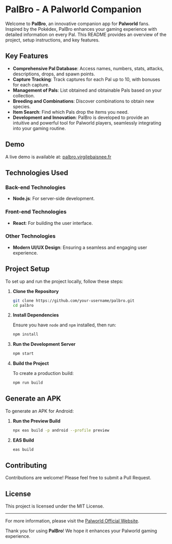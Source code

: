 # PalBro - A Palworld Companion

Welcome to **PalBro**, an innovative companion app for **Palworld** fans. Inspired by the Pokédex, PalBro enhances your gaming experience with detailed information on every Pal. This README provides an overview of the project, setup instructions, and key features.

## Key Features

- **Comprehensive Pal Database**: Access names, numbers, stats, attacks, descriptions, drops, and spawn points.
- **Capture Tracking**: Track captures for each Pal up to 10, with bonuses for each capture.
- **Management of Pals**: List obtained and obtainable Pals based on your collection.
- **Breeding and Combinations**: Discover combinations to obtain new species.
- **Item Search**: Find which Pals drop the items you need.
- **Development and Innovation**: PalBro is developed to provide an intuitive and powerful tool for Palworld players, seamlessly integrating into your gaming routine.

## Demo

A live demo is available at: [palbro.virgilebaisnee.fr](https://palbro.virgilebaisnee.fr)

## Technologies Used

### Back-end Technologies

- **Node.js**: For server-side development.

### Front-end Technologies

- **React**: For building the user interface.

### Other Technologies

- **Modern UI/UX Design**: Ensuring a seamless and engaging user experience.

## Project Setup

To set up and run the project locally, follow these steps:

1. **Clone the Repository**

    ```bash
    git clone https://github.com/your-username/palbro.git
    cd palbro
    ```

2. **Install Dependencies**

    Ensure you have `node` and `npm` installed, then run:

    ```bash
    npm install
    ```

3. **Run the Development Server**

    ```bash
    npm start
    ```

4. **Build the Project**

    To create a production build:

    ```bash
    npm run build
    ```

## Generate an APK

To generate an APK for Android:

1. **Run the Preview Build**

    ```bash
    npx eas build -p android --profile preview
    ```

2. **EAS Build**

    ```bash
    eas build
    ```

## Contributing

Contributions are welcome! Please feel free to submit a Pull Request.

## License

This project is licensed under the MIT License.

---

For more information, please visit the [Palworld Official Website](https://palworld.com).

Thank you for using **PalBro**! We hope it enhances your Palworld gaming experience.
